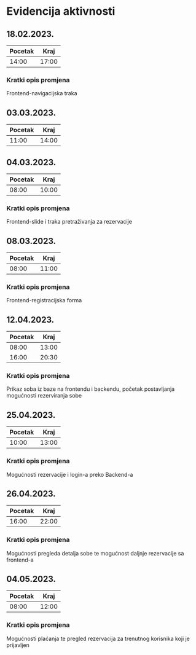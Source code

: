 # Evidencija aktivnosti
## 18.02.2023.
Pocetak | Kraj
------- | ----
14:00   | 17:00
### Kratki opis promjena
Frontend-navigacijska traka
## 03.03.2023.
Pocetak | Kraj
------- | ----
11:00  | 14:00
## 04.03.2023.
Pocetak | Kraj
------- | ----
08:00  | 10:00
### Kratki opis promjena
Frontend-slide i traka pretraživanja za rezervacije 
## 08.03.2023.
Pocetak | Kraj
------- | ----
08:00  | 11:00
### Kratki opis promjena
Frontend-registracijska forma
## 12.04.2023.
Pocetak | Kraj
------- | ----
08:00  | 13:00
16:00  |  20:30
### Kratki opis promjena
Prikaz soba iz baze na frontendu i backendu, početak postavljanja mogućnosti rezerviranja sobe
## 25.04.2023.
Pocetak | Kraj
------- | ----
10:00  | 13:00
### Kratki opis promjena
Mogućnosti rezervacije i login-a preko Backend-a
## 26.04.2023.
Pocetak | Kraj
------- | ----
16:00  | 22:00
### Kratki opis promjena
Mogućnosti pregleda detalja sobe te mogućnost daljnje rezervacije sa frontend-a
## 04.05.2023.
Pocetak | Kraj
------- | ----
08:00  | 12:00
### Kratki opis promjena
Mogućnosti plaćanja te pregled rezervacija za trenutnog korisnika koji je prijavljen

